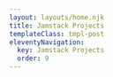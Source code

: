 ```yaml
---
layout: layouts/home.njk
title: Jamstack Projects
templateClass: tmpl-post
eleventyNavigation:
  key: Jamstack Projects
  order: 9
---
```



